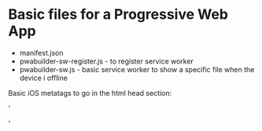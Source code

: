 # Basic files for a Progressive Web App

- manifest.json
- pwabuilder-sw-register.js - to register service worker
- pwabuilder-sw.js - basic service worker to show a specific file when the device i offline

Basic iOS metatags to go in the html head section:

'<meta name="mobile-web-app-capable" content="yes">
<meta name="apple-mobile-web-app-capable" content="yes">
<meta name="start_url" content="/huset/mobil">
<meta name="apple-mobile-web-app-title" content="HUSET KBH">
<link rel="apple-touch-icon" sizes="192x192" href="img/icon.png">
<link rel="apple-touch-icon" sizes="144x144" href="img/icon@0.75x.png">'
